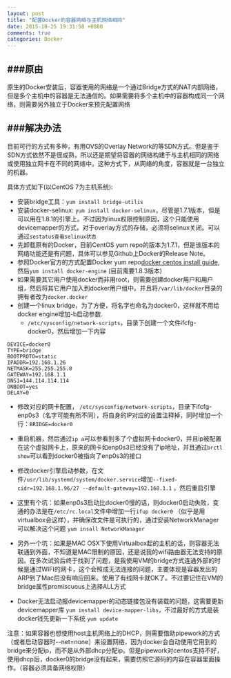 ```yaml
---
layout: post
title: "配置Docker的容器网络与主机网络相同"
date: 2015-10-25 19:31:58 +0800
comments: true
categories: Docker
---
```


###原由
---
原生的Docker安装后，容器使用的网络是一个通过Bridge方式的NAT内部网络，但是多个主机中的容器是无法通信的。如果需要将多个主机中的容器构成同一个网络，则需要另外独立于Docker来预先配置网络


###解决办法
---

目前可行的方式有多种，有用OVS的Overlay Network的等SDN方式。但是鉴于SDN方式依然不是很成熟，所以还是期望将容器的网络构建于与主机相同的网络或使用独立网卡在不同的网络中。这种方式下，从网络的角度，容器就是一台独立的机器。

具体方式如下(以CentOS 7为主机系统):

- 安装bridge工具：`yum install bridge-utilis`
- 安装docker-selinux: `yum install docker-selinux`，尽管是1.7.1版本，但是可以用在1.8.1的引擎上。不过因为linux权限控制原因，这个只能使用devicemapper的方式，对于overlay方式的存储，必须将selinux关闭。可以通过`sestatus查看selinux状态`
- 先卸载原有的Docker，目前CentOS yum repo的版本为1.7.1，但是该版本的网络功能还是有问题，具体可以参见Github上Docker的Release Note。
- 参照Docker官方的方式配置Docker yum repo[docker centos install guide](https://docs.docker.com/installation/centos/), 然后`yum install docker-engine` (目前需要1.8.3版本)
- 如果需要其它用户使用docker而非用root，则需要创建docker用户和用户组，然后将其它用户加入到docker用户组中。并且将`/var/lib/docker`目录的拥有者改为`docker.docker`
- 创建一个linux bridge，为了方便，将名字也命名为docker0，这样就不用给docker engine增加-b启动参数. 
   - `/etc/sysconfig/network-scripts`，目录下创建一个文件ifcfg-docker0，然后增加一下内容
   
```
DEVICE=docker0
TYPE=bridge
BOOTPROTO=static
IPADDR=192.168.1.26
NETMASK=255.255.255.0
GATEWAY=192.168.1.1
DNS1=144.114.114.114
ONBOOT=yes
DELAY=0
```   

- 修改对应的网卡配置， `/etc/sysconfig/network-scripts`，目录下ifcfg-enp0s3（名字可能有所不同），将自身的IP对应的设置注释掉，同时增加一个行：`BRIDGE=docker0`
- 重启机器，然后通过`ip a`可以参看到多了个虚拟网卡docker0，并且ip被配置在这个虚拟网卡上，原来的网卡如enp0s3已经没有了ip地址，并且通过`brctl show`可以看到docker0被指向了enp0s3的接口
- 修改docker引擎启动参数，在文件`/usr/lib/systemd/system/docker.service`增加`--fixed-cidr=192.168.1.96/27 --default-gateway=192.168.1.1` ，然后重启引擎

- 这里有个坑：如果enp0s3启动比docker0慢的话，则docker0启动失败，变通的办法是在`/etc/rc.local`文件中增加一行`ifup docker0` （似乎是用virtualbox会这样），并确保改文件是可执行的，通过安装NetworkManager可以解决这个问题 `yum insall NetworkManager`

- 另外一个坑：如果是MAC OSX下使用Virtualbox起的主机的话，则容器无法联通到外面，不知道是MAC限制的原因，还是说我的wifi路由器无法支持的原因。在多次试验后终于找到了问题，是我使用VM的bridge方式连通外部的时候是通过WIFI的网卡，这个会照成无法连接的问题，主要体现是容器发出的ARP到了Mac后没有响应回来。使用了有线网卡就OK了。不过要记住在VM的bridge属性promiscuous上选择ALL方式
- Docker无法启动报devicemapper的动态链接包没有装载的问题，这需要更新devicemapper库 `yum install device-mapper-libs`，不过最好的方式是装docker钱先更新一下系统 `yum update`

注意：如果容器也想使用host主机网络上的DHCP，则需要借助pipework的方式（或者启动容器时--net=none）来设置网络，因为docker会自动使用它用到的bridge来分配ip，而不是从外部dhcp分配ip。但是pipework对centos支持不好，使用dhcp后，docker0的bridge没有起来，需要仿照它源码的内容在容器里面操作。（容器必须具备网络权限）




